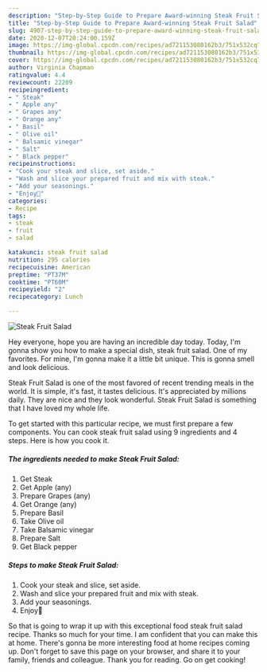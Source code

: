 ```yaml
---
description: "Step-by-Step Guide to Prepare Award-winning Steak Fruit Salad"
title: "Step-by-Step Guide to Prepare Award-winning Steak Fruit Salad"
slug: 4907-step-by-step-guide-to-prepare-award-winning-steak-fruit-salad
date: 2020-12-07T20:24:00.159Z
image: https://img-global.cpcdn.com/recipes/ad721153080162b3/751x532cq70/steak-fruit-salad-recipe-main-photo.jpg
thumbnail: https://img-global.cpcdn.com/recipes/ad721153080162b3/751x532cq70/steak-fruit-salad-recipe-main-photo.jpg
cover: https://img-global.cpcdn.com/recipes/ad721153080162b3/751x532cq70/steak-fruit-salad-recipe-main-photo.jpg
author: Virginia Chapman
ratingvalue: 4.4
reviewcount: 22209
recipeingredient:
- " Steak"
- " Apple any"
- " Grapes any"
- " Orange any"
- " Basil"
- " Olive oil"
- " Balsamic vinegar"
- " Salt"
- " Black pepper"
recipeinstructions:
- "Cook your steak and slice, set aside."
- "Wash and slice your prepared fruit and mix with steak."
- "Add your seasonings."
- "Enjoy🤤"
categories:
- Recipe
tags:
- steak
- fruit
- salad

katakunci: steak fruit salad 
nutrition: 295 calories
recipecuisine: American
preptime: "PT37M"
cooktime: "PT60M"
recipeyield: "2"
recipecategory: Lunch

---
```



![Steak Fruit Salad](https://img-global.cpcdn.com/recipes/ad721153080162b3/751x532cq70/steak-fruit-salad-recipe-main-photo.jpg)

Hey everyone, hope you are having an incredible day today. Today, I'm gonna show you how to make a special dish, steak fruit salad. One of my favorites. For mine, I'm gonna make it a little bit unique. This is gonna smell and look delicious.



Steak Fruit Salad is one of the most favored of recent trending meals in the world. It is simple, it's fast, it tastes delicious. It's appreciated by millions daily. They are nice and they look wonderful. Steak Fruit Salad is something that I have loved my whole life.


To get started with this particular recipe, we must first prepare a few components. You can cook steak fruit salad using 9 ingredients and 4 steps. Here is how you cook it.

<!--inarticleads1-->

##### The ingredients needed to make Steak Fruit Salad:

1. Get  Steak
1. Get  Apple (any)
1. Prepare  Grapes (any)
1. Get  Orange (any)
1. Prepare  Basil
1. Take  Olive oil
1. Take  Balsamic vinegar
1. Prepare  Salt
1. Get  Black pepper




<!--inarticleads2-->

##### Steps to make Steak Fruit Salad:

1. Cook your steak and slice, set aside.
1. Wash and slice your prepared fruit and mix with steak.
1. Add your seasonings.
1. Enjoy🤤




So that is going to wrap it up with this exceptional food steak fruit salad recipe. Thanks so much for your time. I am confident that you can make this at home. There's gonna be more interesting food at home recipes coming up. Don't forget to save this page on your browser, and share it to your family, friends and colleague. Thank you for reading. Go on get cooking!
